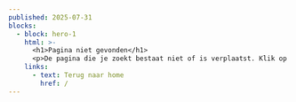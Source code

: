 ```yaml
---
published: 2025-07-31
blocks:
  - block: hero-1
    html: >-
      <h1>Pagina niet gevonden</h1>
      <p>De pagina die je zoekt bestaat niet of is verplaatst. Klik op de knop hieronder om terug te gaan naar de homepagina.</p>
    links:
      - text: Terug naar home
        href: /
---
```

